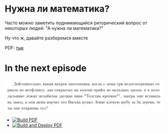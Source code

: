 # Нужна ли математика?

Часто можно заметить поднимающийся риторический вопрос от некоторых людей: "А нужна ли математика?"

Ну что ж, давайте разберемся вместе

PDF: [тык](https://kolosovpetro.github.io/pdf/MathIsNecessary.pdf)

# In the next episode

![01_need_or_no](./img/Capture.PNG)

- [![Build PDF](https://github.com/kolosovpetro/MathIsNecessary/actions/workflows/build-pdf.yml/badge.svg)](https://github.com/kolosovpetro/MathIsNecessary/actions/workflows/build-pdf.yml)
- [![Build and Deploy PDF](https://github.com/kolosovpetro/MathIsNecessary/actions/workflows/build-and-deploy-pdf.yml/badge.svg)](https://github.com/kolosovpetro/MathIsNecessary/actions/workflows/build-and-deploy-pdf.yml)